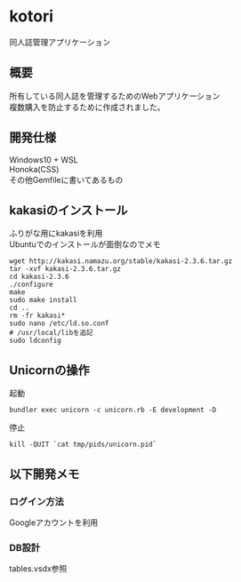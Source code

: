 # kotori
同人誌管理アプリケーション  

## 概要
所有している同人誌を管理するためのWebアプリケーション  
複数購入を防止するために作成されました。  

## 開発仕様
Windows10 + WSL  
Honoka(CSS)  
その他Gemfileに書いてあるもの

## kakasiのインストール
ふりがな用にkakasiを利用  
Ubuntuでのインストールが面倒なのでメモ  
```
wget http://kakasi.namazu.org/stable/kakasi-2.3.6.tar.gz
tar -xvf kakasi-2.3.6.tar.gz
cd kakasi-2.3.6
./configure
make
sudo make install
cd ..
rm -fr kakasi*
sudo nano /etc/ld.so.conf
# /usr/local/libを追記
sudo ldconfig
```

## Unicornの操作
起動  
```
bundler exec unicorn -c unicorn.rb -E development -D
```  

停止  
```
kill -QUIT `cat tmp/pids/unicorn.pid`
```

## 以下開発メモ
### ログイン方法
Googleアカウントを利用   

### DB設計
tables.vsdx参照